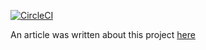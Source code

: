 [![CircleCI](https://circleci.com/gh/victorsteven/multi-choice-graphql-go-app.svg?style=svg)](https://circleci.com/gh/victorsteven/multi-choice-graphql-go-app)


An article was written about this project [here](https://dev.to/stevensunflash/using-graphql-in-golang-3ob5)
 